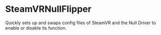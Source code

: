 # SteamVRNullFlipper
Quickly sets up and swaps config files of SteamVR and the Null Driver to enable or disable its function.
